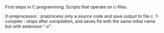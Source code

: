 First steps in C programming.
Scripts that operate on c-files.

0-preprocessor : preprocess only a source code and save output to file c.
1-compiler : stops after compilation, and saves fie with the same initial name but with extension ".o".
